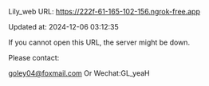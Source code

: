 Lily_web URL: https://222f-61-165-102-156.ngrok-free.app

Updated at: 2024-12-06 03:12:35

If you cannot open this URL, the server might be down.

Please contact: 

goley04@foxmail.com Or Wechat:GL_yeaH